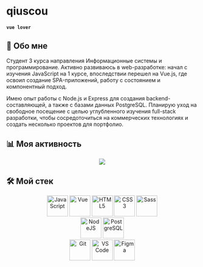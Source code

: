 # qiuscou

**`vue lover`** 

## 🚀 Обо мне

<span>Студент 3 курса направления Информационные системы и программирование. Активно развиваюсь в web-разработке: начал с изучения JavaScript на 1 курсе, впоследствии перешел на Vue.js, где освоил создание SPA-приложений, работу с состоянием и компонентный подход. 

Имею опыт работы с Node.js и Express для создания backend-составляющей, а также с базами данных PostgreSQL. Планирую уход на свободное посещение с целью углубленного изучения full-stack разработки, чтобы сосредоточиться на коммерческих технологиях и создать несколько проектов для портфолио.</span>

## 📊 Моя активность

<div align="center">
  <img src="https://nirzak-streak-stats.vercel.app/?user=qiuscou&theme=vue&hide_border=false" />
</div>

## 🛠️ Мой стек
<p align="center">
  <!-- Frontend -->
  <a href="https://developer.mozilla.org/en-US/docs/Web/JavaScript" target="_blank" rel="noreferrer"><img src="https://raw.githubusercontent.com/danielcranney/readme-generator/main/public/icons/skills/javascript-colored.svg" alt="JavaScript" title="JavaScript" width="55" height="55" /></a>
  <a href="https://vuejs.org/" target="_blank" rel="noreferrer"><img src="https://raw.githubusercontent.com/danielcranney/readme-generator/main/public/icons/skills/vuejs-colored.svg" alt="Vue" title="Vue.js" width="55" height="55" /></a>
  <a href="https://developer.mozilla.org/en-US/docs/Glossary/HTML5" target="_blank" rel="noreferrer"><img src="https://raw.githubusercontent.com/danielcranney/readme-generator/main/public/icons/skills/html5-colored.svg" alt="HTML5" title="HTML5" width="55" height="55" /></a>
  <a href="https://www.w3.org/TR/CSS/#css" target="_blank" rel="noreferrer"><img src="https://raw.githubusercontent.com/danielcranney/readme-generator/main/public/icons/skills/css3-colored.svg" alt="CSS3" title="CSS3" width="55" height="55" /></a>
  <a href="https://sass-lang.com/" target="_blank" rel="noreferrer"><img src="https://raw.githubusercontent.com/danielcranney/readme-generator/main/public/icons/skills/sass-colored.svg" alt="Sass" title="Sass" width="55" height="55" /></a>
  <br>
  <!-- Backend -->
  <a href="https://nodejs.org/en/" target="_blank" rel="noreferrer"><img src="https://raw.githubusercontent.com/danielcranney/readme-generator/main/public/icons/skills/nodejs-colored.svg" alt="NodeJS" title="Node.js" width="55" height="55" /></a>
  <a href="https://www.postgresql.org/" target="_blank" rel="noreferrer"><img src="https://raw.githubusercontent.com/danielcranney/readme-generator/main/public/icons/skills/postgresql-colored.svg" alt="PostgreSQL" title="PostgreSQL" width="55" height="55" /></a>
  <br>
  <!-- Tools -->
  <a href="https://git-scm.com/" target="_blank" rel="noreferrer"><img src="https://raw.githubusercontent.com/danielcranney/readme-generator/main/public/icons/skills/git-colored.svg" alt="Git" title="Git" width="55" height="55" /></a>
  <a href="https://code.visualstudio.com/" target="_blank" rel="noreferrer"><img src="https://raw.githubusercontent.com/danielcranney/readme-generator/main/public/icons/skills/visualstudiocode-colored.svg" alt="VS Code" title="VS Code" width="55" height="55" /></a>
  <a href="https://www.figma.com/" target="_blank" rel="noreferrer"><img src="https://raw.githubusercontent.com/danielcranney/readme-generator/main/public/icons/skills/figma-colored.svg" alt="Figma" title="Figma" width="55" height="55" /></a>
</p>

